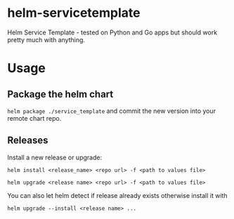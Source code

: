 # helm-servicetemplate
Helm Service Template - tested on Python and Go apps but should work pretty much with anything.

# Usage

## Package the helm chart
`helm package ./service_template` and commit the new version into your remote chart repo. 

## Releases

Install a new release or upgrade:

```
helm install <release_name> <repo url> -f <path to values file>

helm upgrade <release name> <repo url> -f <path to values file>
```

You can also let helm detect if release already exists otherwise install it with 

```
helm upgrade --install <release name> ...
```
